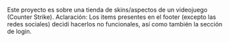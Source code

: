 Este proyecto es sobre una tienda de skins/aspectos de un videojuego (Counter Strike).
Aclaración: Los items presentes en el footer (excepto las redes sociales) decidí hacerlos no funcionales, así como también la sección de login.
